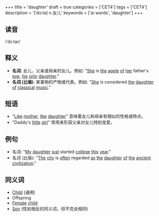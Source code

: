 +++
title = 'daughter'
draft = true
categories = ['CET4']
tags = ['CET4']
description = '[ˈdɔːtə] n.女儿'
keywords = ['ai words', 'daughter']
+++

## 读音
/ˈdɔːtər/

## 释义
- **名词**: 女儿，父亲或母亲的女儿。例如: "[She](/zh/post/she/) is [the](/zh/post/the/) [apple](/zh/post/apple/) [of](/zh/post/of/) [her](/zh/post/her/) father's [eye](/zh/post/eye/), [his](/zh/post/his/) [only](/zh/post/only/) [daughter](/zh/post/daughter/)."
- **名词 (比喻)**: 某事物的产物或代表。例如: "[She](/zh/post/she/) is considered [the](/zh/post/the/) [daughter](/zh/post/daughter/) [of](/zh/post/of/) [classical](/zh/post/classical/) [music](/zh/post/music/)."

## 短语
- "[Like](/zh/post/like/) [mother](/zh/post/mother/), [like](/zh/post/like/) [daughter](/zh/post/daughter/)" 意味着女儿和母亲有相似的性格或特点。
- "Daddy's [little](/zh/post/little/) [girl](/zh/post/girl/)" 常用来形容父亲对女儿特别宠爱。

## 例句
- 名词: "[My](/zh/post/my/) [daughter](/zh/post/daughter/) [just](/zh/post/just/) started [college](/zh/post/college/) [this](/zh/post/this/) [year](/zh/post/year/)."
- 名词 (比喻): "[The](/zh/post/the/) [city](/zh/post/city/) is [often](/zh/post/often/) regarded [as](/zh/post/as/) [the](/zh/post/the/) [daughter](/zh/post/daughter/) [of](/zh/post/of/) [the](/zh/post/the/) [ancient](/zh/post/ancient/) [civilization](/zh/post/civilization/)."

## 同义词
- [Child](/zh/post/child/) (通用)
- Offspring
- [Female](/zh/post/female/) [child](/zh/post/child/)
- [Son](/zh/post/son/) (性别相反的同义词，但不完全相同)
